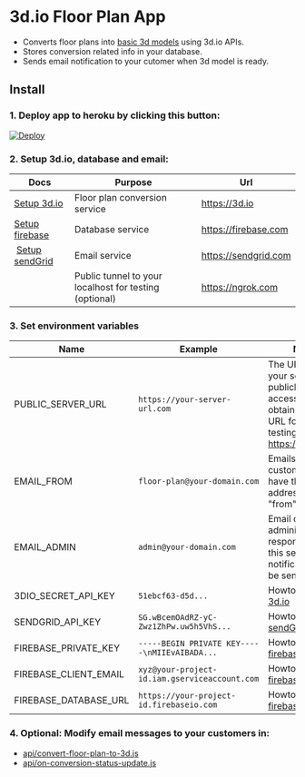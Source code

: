 # 3d.io Floor Plan App

* Converts floor plans into [basic 3d models](https://3d.io/floor-plan-to-3d-conversion.html) using 3d.io APIs.
* Stores conversion related info in your database.
* Sends email notification to your cutomer when 3d model is ready.

## Install

### 1. **Deploy app to heroku by clicking this button:**

<a href="https://heroku.com/deploy?template=https://github.com/archilogic-com/3dio-floor-plan-app/tree/master">
  <img src="https://www.herokucdn.com/deploy/button.svg" alt="Deploy">
</a>

### 2. **Setup 3d.io, database and email:**

| Docs | Purpose | Url |
| --- | --- | --- |
| [Setup 3d.io](docs/3dio.md) | Floor plan conversion service | https://3d.io |
| [Setup firebase](docs/firebase.md) | Database service | https://firebase.com |
| [Setup sendGrid](docs/sendgrid.md) | Email service | https://sendgrid.com |
| | Public tunnel to your localhost for testing (optional) | https://ngrok.com |

### 3. **Set environment variables**

Name | Example | Notes
--- | --- | ---
PUBLIC_SERVER_URL | `https://your-server-url.com` | The URL where your server is publicly accessible. To obtain a public URL for local testing use https://ngrok.com
EMAIL_FROM | `floor-plan@your-domain.com` | Emails to your customers will have this email address in the "from" field 
EMAIL_ADMIN | `admin@your-domain.com` | Email of the administrator responsible for this server. Error notifications will be send here.
3DIO_SECRET_API_KEY | `51ebcf63-d5d...` | Howto: [Setup 3d.io](docs/3dio.md)
SENDGRID_API_KEY | `SG.wBcemOAdRZ-yC-Zwz1ZhPw.uw5h5VhS...` | Howto: [Setup sendGrid](docs/sendgrid.md)
FIREBASE_PRIVATE_KEY | `-----BEGIN PRIVATE KEY-----\nMIIEvAIBADA...` | Howto: [Setup firebase](docs/firebase.md)
FIREBASE_CLIENT_EMAIL | `xyz@your-project-id.iam.gserviceaccount.com` | Howto: [Setup firebase](docs/firebase.md)
FIREBASE_DATABASE_URL | `https://your-project-id.firebaseio.com` | Howto: [Setup firebase](docs/firebase.md)

### 4. **Optional: Modify email messages to your customers in:**
* [api/convert-floor-plan-to-3d.js](https://github.com/archilogic-com/3dio-floor-plan-app/blob/master/api/convert-floor-plan-to-3d.js#L86)
* [api/on-conversion-status-update.js](https://github.com/archilogic-com/3dio-floor-plan-app/blob/master/api/on-conversion-status-update.js#L74)
